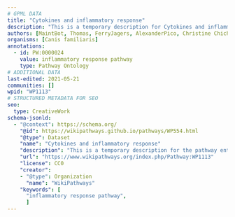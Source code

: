 ```yaml
---
# GPML DATA
title: "Cytokines and inflammatory response"
description: "This is a temporary description for Cytokines and inflammatory response"
authors: [MaintBot, Thomas, FerryJagers, AlexanderPico, Christine Chichester, Mkutmon, Eweitz]
organisms: [Canis familiaris]
annotations:
  - id: PW:0000024
    value: inflammatory response pathway
    type: Pathway Ontology
# ADDITIONAL DATA
last-edited: 2021-05-21
communities: []
wpid: "WP1113"
# STRUCTURED METADATA FOR SEO
seo:
  type: CreativeWork
schema-jsonld:
  - "@context": https://schema.org/
    "@id": https://wikipathways.github.io/pathways/WP554.html
    "@type": Dataset
    "name": "Cytokines and inflammatory response"
    "description": "This is a temporary description for the pathway entitled: Cytokines and inflammatory response"
    "url": "https://www.wikipathways.org/index.php/Pathway:WP1113"
    "license": CC0
    "creator":
    - "@type": Organization
      "name": "WikiPathways"
    "keywords": [
      "inflammatory response pathway",
      ]
---
```

